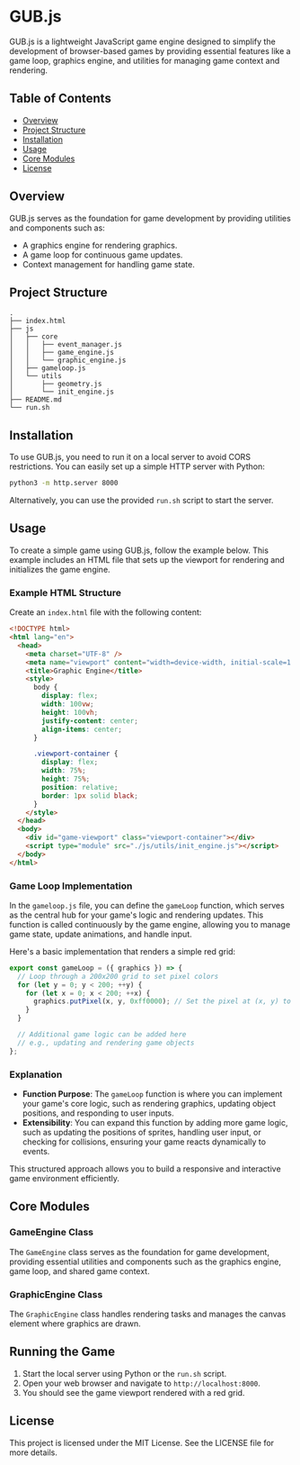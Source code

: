 # GUB.js

GUB.js is a lightweight JavaScript game engine designed to simplify the development of browser-based games by providing essential features like a game loop, graphics engine, and utilities for managing game context and rendering.

## Table of Contents

- [Overview](#overview)
- [Project Structure](#project-structure)
- [Installation](#installation)
- [Usage](#usage)
- [Core Modules](#core-modules)
- [License](#license)

## Overview

GUB.js serves as the foundation for game development by providing utilities and components such as:

- A graphics engine for rendering graphics.
- A game loop for continuous game updates.
- Context management for handling game state.

## Project Structure

```
.
├── index.html
├── js
│   ├── core
│   │   ├── event_manager.js
│   │   ├── game_engine.js
│   │   └── graphic_engine.js
│   ├── gameloop.js
│   └── utils
│       ├── geometry.js
│       └── init_engine.js
├── README.md
└── run.sh
```

## Installation

To use GUB.js, you need to run it on a local server to avoid CORS restrictions. You can easily set up a simple HTTP server with Python:

```bash
python3 -m http.server 8000
```

Alternatively, you can use the provided `run.sh` script to start the server.

## Usage

To create a simple game using GUB.js, follow the example below. This example includes an HTML file that sets up the viewport for rendering and initializes the game engine.

### Example HTML Structure

Create an `index.html` file with the following content:

```html
<!DOCTYPE html>
<html lang="en">
  <head>
    <meta charset="UTF-8" />
    <meta name="viewport" content="width=device-width, initial-scale=1.0" />
    <title>Graphic Engine</title>
    <style>
      body {
        display: flex;
        width: 100vw;
        height: 100vh;
        justify-content: center;
        align-items: center;
      }

      .viewport-container {
        display: flex;
        width: 75%;
        height: 75%;
        position: relative;
        border: 1px solid black;
      }
    </style>
  </head>
  <body>
    <div id="game-viewport" class="viewport-container"></div>
    <script type="module" src="./js/utils/init_engine.js"></script>
  </body>
</html>
```

### Game Loop Implementation

In the `gameloop.js` file, you can define the `gameLoop` function, which serves as the central hub for your game's logic and rendering updates. This function is called continuously by the game engine, allowing you to manage game state, update animations, and handle input.

Here's a basic implementation that renders a simple red grid:

```javascript
export const gameLoop = ({ graphics }) => {
  // Loop through a 200x200 grid to set pixel colors
  for (let y = 0; y < 200; ++y) {
    for (let x = 0; x < 200; ++x) {
      graphics.putPixel(x, y, 0xff0000); // Set the pixel at (x, y) to red
    }
  }

  // Additional game logic can be added here
  // e.g., updating and rendering game objects
};
```

### Explanation

- **Function Purpose**: The `gameLoop` function is where you can implement your game's core logic, such as rendering graphics, updating object positions, and responding to user inputs.
- **Extensibility**: You can expand this function by adding more game logic, such as updating the positions of sprites, handling user input, or checking for collisions, ensuring your game reacts dynamically to events.

This structured approach allows you to build a responsive and interactive game environment efficiently.

## Core Modules

### GameEngine Class

The `GameEngine` class serves as the foundation for game development, providing essential utilities and components such as the graphics engine, game loop, and shared game context.

### GraphicEngine Class

The `GraphicEngine` class handles rendering tasks and manages the canvas element where graphics are drawn.

## Running the Game

1. Start the local server using Python or the `run.sh` script.
2. Open your web browser and navigate to `http://localhost:8000`.
3. You should see the game viewport rendered with a red grid.

## License

This project is licensed under the MIT License. See the LICENSE file for more details.
